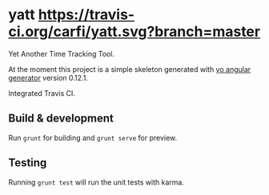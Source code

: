 # yatt https://travis-ci.org/carfi/yatt.svg?branch=master
Yet Another Time Tracking Tool.

At the moment this project is a simple skeleton generated with [yo angular generator](https://github.com/yeoman/generator-angular)
version 0.12.1.

Integrated Travis CI.

## Build & development

Run `grunt` for building and `grunt serve` for preview.

## Testing

Running `grunt test` will run the unit tests with karma.
